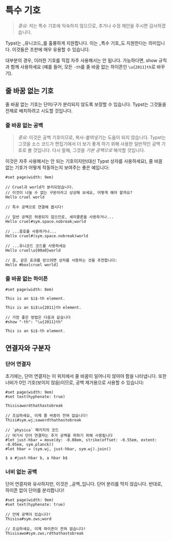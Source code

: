 # 특수 기호

> _중요:_ 저는 특수 기호에 익숙하지 않으므로, 추가나 수정 제안을 주시면 감사하겠습니다.

Typst는 _유니코드_를 훌륭하게 지원합니다. 이는 _특수 기호_도 지원한다는 의미입니다. 이것들은 조판에 매우 유용할 수 있습니다.

대부분의 경우, 이러한 기호를 직접 자주 사용해서는 안 됩니다. 가능하다면, show 규칙과 함께 사용하세요 (예를 들어, 모든 `-th`를 줄 바꿈 없는 하이픈인 `\u{2011}th`로 바꾸기).

## 줄 바꿈 없는 기호

줄 바꿈 없는 기호는 단어/구가 분리되지 않도록 보장할 수 있습니다. Typst는 그것들을 전체로 배치하려고 시도할 것입니다.

### 줄 바꿈 없는 공백

> _중요:_ 이것은 공백 기호이므로, 복사-붙여넣기는 도움이 되지 않습니다.
> Typst는 그것을 소스 코드가 편집기에서 더 보기 좋게 하기 위해 사용한 일반적인 공백 기호로 볼 것입니다. 다시 말해, 그것을 _기본 공백으로_ 해석할 것입니다.

이것은 자주 사용해서는 안 되는 기호이지만(대신 Typst 상자를 사용하세요), 줄 바꿈 없는 기호가 어떻게 작동하는지 보여주는 좋은 예입니다:

```typ
#set page(width: 9em)

// Cruel과 world가 분리되었습니다.
// 이것이 나눌 수 없는 구문이라고 상상해 보세요, 어떻게 해야 할까요?
Hello cruel world

// 특수 공백으로 연결해 봅시다!

// 일반 공백은 허용되지 않으므로, 세미콜론을 사용하거나...
Hello cruel#sym.space.nobreak;world

// ...괄호를 사용하거나...
Hello cruel#(sym.space.nobreak)world

// ...유니코드 코드를 사용하세요
Hello cruel\u{00a0}world

// 음, 같은 효과를 얻으려면 상자를 사용하는 것을 추천합니다:
Hello #box[cruel world]
```

### 줄 바꿈 없는 하이픈

```typ
#set page(width: 8em)

This is an $i$-th element.

This is an $i$\u{2011}th element.

// 가장 좋은 방법은 다음과 같습니다
#show "-th": "\u{2011}th"

This is an $i$-th element.
```

## 연결자와 구분자

### 단어 연결자

초기에는, 단어 연결자는 이 위치에서 줄 바꿈이 일어나지 않아야 함을 나타냅니다. 또한 너비가 0인 기호(보이지 않음)이므로, 공백 제거용으로 사용할 수 있습니다:

```typ
#set page(width: 9em)
#set text(hyphenate: true)

Thisisawordthathastobreak

// 조심하세요, 이제 줄 바꿈이 전혀 없습니다!
Thisi#sym.wj;sawordthathastobreak

// `physica` 패키지의 코드
// 여기서 단어 연결자는 추가 공백을 피하기 위해 사용됩니다
#let just-hbar = move(dy: -0.08em, strike(offset: -0.55em, extent: -0.05em, sym.planck))
#let hbar = (sym.wj, just-hbar, sym.wj).join()

$ a #just-hbar b, a hbar b$
```

### 너비 없는 공백

단어 연결자와 유사하지만, 이것은 _공백_입니다. 단어 분리를 막지 않습니다. 반대로, 하이픈 없이 단어를 분리합니다!

```typ
#set page(width: 9em)
#set text(hyphenate: true)

// 안에 공백이 있습니다!
Thisisa#sym.zws;word

// 조심하세요, 이제 하이픈이 전혀 없습니다!
Thisisawo#sym.zws;rdthathastobreak
```
